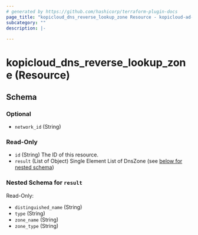 ```yaml
---
# generated by https://github.com/hashicorp/terraform-plugin-docs
page_title: "kopicloud_dns_reverse_lookup_zone Resource - kopicloud-ad-tf-provider"
subcategory: ""
description: |-
  
---
```


# kopicloud_dns_reverse_lookup_zone (Resource)





<!-- schema generated by tfplugindocs -->
## Schema

### Optional

- `network_id` (String)

### Read-Only

- `id` (String) The ID of this resource.
- `result` (List of Object) Single Element List of DnsZone (see [below for nested schema](#nestedatt--result))

<a id="nestedatt--result"></a>
### Nested Schema for `result`

Read-Only:

- `distinguished_name` (String)
- `type` (String)
- `zone_name` (String)
- `zone_type` (String)



